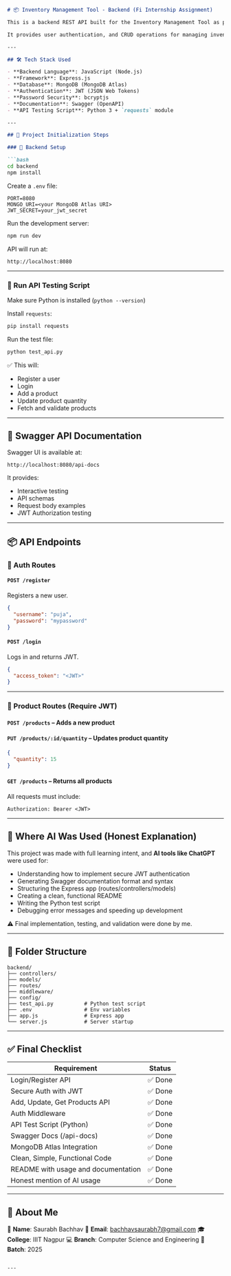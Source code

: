 ````markdown
# 📦 Inventory Management Tool - Backend (Fi Internship Assignment)

This is a backend REST API built for the Inventory Management Tool as part of the Fi Internship assignment.

It provides user authentication, and CRUD operations for managing inventory products, including adding, updating, and listing products.

---

## 🛠 Tech Stack Used

- **Backend Language**: JavaScript (Node.js)
- **Framework**: Express.js
- **Database**: MongoDB (MongoDB Atlas)
- **Authentication**: JWT (JSON Web Tokens)
- **Password Security**: bcryptjs
- **Documentation**: Swagger (OpenAPI)
- **API Testing Script**: Python 3 + `requests` module

---

## 🚀 Project Initialization Steps

### 🔧 Backend Setup

```bash
cd backend
npm install
````

Create a `.env` file:

```env
PORT=8080
MONGO_URI=<your MongoDB Atlas URI>
JWT_SECRET=your_jwt_secret
```

Run the development server:

```bash
npm run dev
```

API will run at:

```
http://localhost:8080
```

---

### 🧪 Run API Testing Script

Make sure Python is installed (`python --version`)

Install `requests`:

```bash
pip install requests
```

Run the test file:

```bash
python test_api.py
```

✅ This will:

* Register a user
* Login
* Add a product
* Update product quantity
* Fetch and validate products

---

## 📘 Swagger API Documentation

Swagger UI is available at:

```
http://localhost:8080/api-docs
```

It provides:

* Interactive testing
* API schemas
* Request body examples
* JWT Authorization testing

---

## 📦 API Endpoints

### 🔐 Auth Routes

#### `POST /register`

Registers a new user.

```json
{
  "username": "puja",
  "password": "mypassword"
}
```

#### `POST /login`

Logs in and returns JWT.

```json
{
  "access_token": "<JWT>"
}
```

---

### 🧾 Product Routes (Require JWT)

#### `POST /products` – Adds a new product

#### `PUT /products/:id/quantity` – Updates product quantity

```json
{
  "quantity": 15
}
```

#### `GET /products` – Returns all products

All requests must include:

```
Authorization: Bearer <JWT>
```

---

## 🤖 Where AI Was Used (Honest Explanation)

This project was made with full learning intent, and **AI tools like ChatGPT** were used for:

* Understanding how to implement secure JWT authentication
* Generating Swagger documentation format and syntax
* Structuring the Express app (routes/controllers/models)
* Creating a clean, functional README
* Writing the Python test script
* Debugging error messages and speeding up development

⚠️ Final implementation, testing, and validation were done by me.

---

## 📁 Folder Structure

```
backend/
├── controllers/
├── models/
├── routes/
├── middleware/
├── config/
├── test_api.py          # Python test script
├── .env                 # Env variables
├── app.js               # Express app
└── server.js            # Server startup
```

---

## ✅ Final Checklist

| Requirement                         | Status |
| ----------------------------------- | ------ |
| Login/Register API                  | ✅ Done |
| Secure Auth with JWT                | ✅ Done |
| Add, Update, Get Products API       | ✅ Done |
| Auth Middleware                     | ✅ Done |
| API Test Script (Python)            | ✅ Done |
| Swagger Docs (/api-docs)            | ✅ Done |
| MongoDB Atlas Integration           | ✅ Done |
| Clean, Simple, Functional Code      | ✅ Done |
| README with usage and documentation | ✅ Done |
| Honest mention of AI usage          | ✅ Done |

---

## 🙋 About Me

👤 **Name**: Saurabh Bachhav
📧 **Email**: [bachhavsaurabh7@gmail.com](mailto:bachhavsaurabh7@gmail.com)
🎓 **College**: IIIT Nagpur
💻 **Branch**: Computer Science and Engineering
🎯 **Batch**: 2025

```

---

